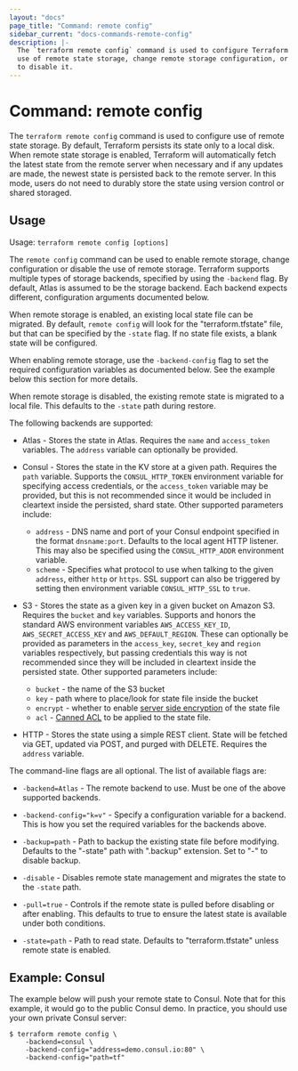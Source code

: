 ```yaml
---
layout: "docs"
page_title: "Command: remote config"
sidebar_current: "docs-commands-remote-config"
description: |-
  The `terraform remote config` command is used to configure Terraform to make
  use of remote state storage, change remote storage configuration, or
  to disable it.
---
```


# Command: remote config

The `terraform remote config` command is used to configure use of remote
state storage. By default, Terraform persists its state only to a local
disk. When remote state storage is enabled, Terraform will automatically
fetch the latest state from the remote server when necessary and if any
updates are made, the newest state is persisted back to the remote server.
In this mode, users do not need to durably store the state using version
control or shared storaged.

## Usage

Usage: `terraform remote config [options]`

The `remote config` command can be used to enable remote storage, change
configuration or disable the use of remote storage. Terraform supports multiple types
of storage backends, specified by using the `-backend` flag. By default,
Atlas is assumed to be the storage backend. Each backend expects different,
configuration arguments documented below.

When remote storage is enabled, an existing local state file can be migrated.
By default, `remote config` will look for the "terraform.tfstate" file, but that
can be specified by the `-state` flag. If no state file exists, a blank
state will be configured.

When enabling remote storage, use the `-backend-config` flag to set
the required configuration variables as documented below. See the example
below this section for more details.

When remote storage is disabled, the existing remote state is migrated
to a local file. This defaults to the `-state` path during restore.

The following backends are supported:

* Atlas - Stores the state in Atlas. Requires the `name` and `access_token`
  variables. The `address` variable can optionally be provided.

* Consul - Stores the state in the KV store at a given path. Requires the
  `path` variable. Supports the `CONSUL_HTTP_TOKEN` environment variable
  for specifying access credentials, or the `access_token` variable may
  be provided, but this is not recommended since it would be included in
  cleartext inside the persisted, shard state. Other supported parameters
  include:
  * `address` - DNS name and port of your Consul endpoint specified in the
    format `dnsname:port`. Defaults to the local agent HTTP listener. This
    may also be specified using the `CONSUL_HTTP_ADDR` environment variable.
  * `scheme` - Specifies what protocol to use when talking to the given
    `address`, either `http` or `https`. SSL support can also be triggered
    by setting then environment variable `CONSUL_HTTP_SSL` to `true`.

* S3 - Stores the state as a given key in a given bucket on Amazon S3.
  Requires the `bucket` and `key` variables. Supports and honors the standard
  AWS environment variables `AWS_ACCESS_KEY_ID`, `AWS_SECRET_ACCESS_KEY`
  and `AWS_DEFAULT_REGION`. These can optionally be provided as parameters
  in the `access_key`, `secret_key` and `region` variables
  respectively, but passing credentials this way is not recommended since they
  will be included in cleartext inside the persisted state.
  Other supported parameters include:
  * `bucket` - the name of the S3 bucket
  * `key` - path where to place/look for state file inside the bucket
  * `encrypt` - whether to enable [server side encryption](http://docs.aws.amazon.com/AmazonS3/latest/dev/UsingServerSideEncryption.html)
    of the state file
  * `acl` - [Canned ACL](http://docs.aws.amazon.com/AmazonS3/latest/dev/acl-overview.html#canned-acl)
    to be applied to the state file.

* HTTP - Stores the state using a simple REST client. State will be fetched
  via GET, updated via POST, and purged with DELETE. Requires the `address` variable.

The command-line flags are all optional. The list of available flags are:

* `-backend=Atlas` - The remote backend to use. Must be one of the above
  supported backends.

* `-backend-config="k=v"` - Specify a configuration variable for a backend.
  This is how you set the required variables for the backends above.

* `-backup=path` - Path to backup the existing state file before
  modifying. Defaults to the "-state" path with ".backup" extension.
  Set to "-" to disable backup.

* `-disable` - Disables remote state management and migrates the state
  to the `-state` path.

* `-pull=true` - Controls if the remote state is pulled before disabling
  or after enabling. This defaults to true to ensure the latest state
  is available under both conditions.

* `-state=path` - Path to read state. Defaults to "terraform.tfstate"
  unless remote state is enabled.

## Example: Consul

The example below will push your remote state to Consul. Note that for
this example, it would go to the public Consul demo. In practice, you
should use your own private Consul server:

```
$ terraform remote config \
    -backend=consul \
    -backend-config="address=demo.consul.io:80" \
    -backend-config="path=tf"
```
